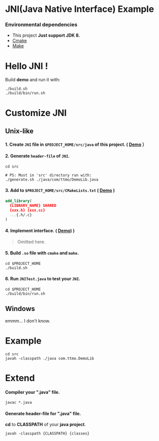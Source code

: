 # JNI(Java Native Interface) Example

### Environmental dependencies

- This project **Just support JDK 8.**
- [Cmake](https://cmake.org/download/)
- [Make](https://www.gnu.org/software/make/)

# Hello JNI !

Build **demo** and run it with:

```shell script
./build.sh
./build/bin/run.sh
```

# Customize JNI

## Unix-like

#### 1. Create ``JNI`` file in ``$PEOJECT_HOME/src/java`` of this project. ( [Demo](https://github.com/JoverZhang/JNI-example/blob/master/src/java/com/ttmo/HelloJNI.java) ）

#### 2. Generate ``header-file`` of ``JNI``.

```shell script
cd src

# PS: Must in 'src' directory run with:
./generate.sh ./java/com/ttmo/DemoLib.java
```

#### 3. Add to ``$PROJECT_HOME/src/CMakeLists.txt`` ( [Demo](https://github.com/JoverZhang/JNI-example/blob/master/src/CMakeLists.txt) )

```cmake
add_library(
  {LIBRARY_NAME} SHARED
  {xxx.h} {xxx.cc}
  ...{.h/.c}
)
```

#### 4. Implement interface. ( [Demo](https://github.com/JoverZhang/JNI-example/blob/master/src/com_ttmo_HelloJNI.cc)) )

> Omitted here.

#### 5. Build ``.so`` file with ``cmake`` and ``make``.

```shell script
cd $PROJECT_HOME
./build.sh
```

#### 6. Run ``JNITest.java`` to test your ``JNI``.

```shell script
cd $PROJECT_HOME
./build/bin/run.sh
```

## Windows

emmm... I don't know.

# Example
```shell script
cd src
javah -classpath ./java com.ttmo.DemoLib
```


# Extend

#### Compiler your ".java" file.

```shell script
javac *.java
```

#### Generate header-file for ".java" file. 
**cd** to **CLASSPATH** of your **java project**.
```shell script
javah -classpath {CLASSPATH} {classes}
```
